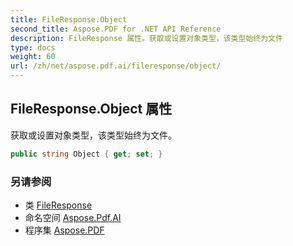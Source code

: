 ```yaml
---
title: FileResponse.Object
second_title: Aspose.PDF for .NET API Reference
description: FileResponse 属性。获取或设置对象类型，该类型始终为文件
type: docs
weight: 60
url: /zh/net/aspose.pdf.ai/fileresponse/object/
---
```

## FileResponse.Object 属性

获取或设置对象类型，该类型始终为文件。

```csharp
public string Object { get; set; }
```

### 另请参阅

* 类 [FileResponse](../)
* 命名空间 [Aspose.Pdf.AI](../../../aspose.pdf.ai/)
* 程序集 [Aspose.PDF](../../../)